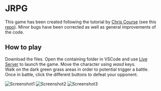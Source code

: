 # JRPG

This game has been created following the tutorial by [Chris Course](https://chriscourses.com/courses/pokemon/videos/introduction) (see this [repo](https://github.com/chriscourses/pokemon-style-game)). Minor bugs have been corrected as well as general improvements of the code.


## How to play

Download the files. Open the containing folder in VSCode and use [Live Server](https://marketplace.visualstudio.com/items?itemName=ritwickdey.LiveServer) to launch the game. Move the character using *wasd* keys. \
Walk on the dark green grass areas in order to potential trigger a battle. Once in battle, click the different buttons to defeat your opponent.



![Screenshot1](https://user-images.githubusercontent.com/61462365/194864142-8f91df51-7a22-4159-8fe7-a4167b719050.png)
![Screenshot2](https://user-images.githubusercontent.com/61462365/194864154-dd20f35a-4df2-4d5b-b304-2b950c3ed968.png)
![Screenshot3](https://user-images.githubusercontent.com/61462365/194864511-95137012-c32b-42d4-ad79-cf34af783d15.png)
